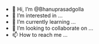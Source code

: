 - 👋 Hi, I’m @Bhanuprasadgolla
- 👀 I’m interested in ...
- 🌱 I’m currently learning ...
- 💞️ I’m looking to collaborate on ...
- 📫 How to reach me ...

<!---
Bhanuprasadgolla/Bhanuprasadgolla is a ✨ special ✨ repository because its `README.md` (this file) appears on your GitHub profile.
You can click the Preview link to take a look at your changes.
--->
